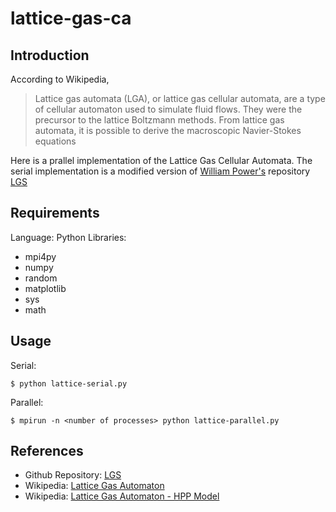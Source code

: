 # lattice-gas-ca

Introduction
------------
According to Wikipedia,
> Lattice gas automata (LGA), or lattice gas cellular automata, are a type of cellular automaton used to simulate fluid flows. They were the precursor to the lattice Boltzmann methods. From lattice gas automata, it is possible to derive the macroscopic Navier-Stokes equations

Here is a prallel implementation of the Lattice Gas Cellular Automata. The serial implementation is a modified version of [William Power's](https://github.com/wpower12) repository [LGS](https://github.com/wpower12/LGS) 

Requirements
------------
Language: Python
Libraries: 
* mpi4py
* numpy
* random 
* matplotlib
* sys
* math

Usage
-----
Serial:
```
$ python lattice-serial.py
```
Parallel:
```
$ mpirun -n <number of processes> python lattice-parallel.py
```

References
----------
* Github Repository: [LGS](https://github.com/wpower12/LGS)
* Wikipedia: [Lattice Gas Automaton](https://en.wikipedia.org/wiki/Lattice_gas_automaton)
* Wikipedia: [Lattice Gas Automaton - HPP Model](https://en.wikipedia.org/wiki/HPP_model)

